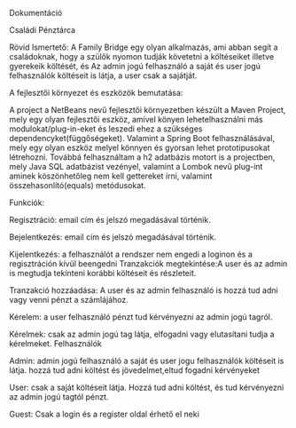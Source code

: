 Dokumentáció

Családi Pénztárca

Rövid Ismertető: A Family Bridge egy olyan alkalmazás, ami abban segít a családoknak, hogy a szülők nyomon tudják követetni a költéseiket illetve gyerekeik költését, és Az admin jogú felhasználó a saját és user jogú felhasználók költéseit is látja, a user csak a sajátját.

A fejlesztői környezet és eszközök bemutatása:

A project a NetBeans nevű fejlesztői környezetben készült a Maven Project, mely egy olyan fejlesztői eszköz, amivel könyen lehetelhasználni más modulokat/plug-in-eket és leszedi ehez a szükséges dependencyket(függőségeket). Valamint a Spring Boot felhasználásával, mely egy olyan eszköz melyel könnyen és gyorsan lehet prototipusokat létrehozni. Továbbá felhasználtam a h2 adatbázis motort is a projectben, mely Java SQL adatbázist vezényel, valamint a Lombok nevű plug-int aminek köszönhetőleg nem kell gettereket írni, valamint összehasonlító(equals) metódusokat.

Funkciók:

Regisztráció:  email cím és jelszó megadásával történik.

Bejelentkezés:  email cím és jelszó megadásával történik.

Kijelentkezés: a felhasználót a rendszer nem engedi a loginon és a regisztráción kívül
		 beengedni
Tranzakciók megtekintése:A user és az admin is megtudja tekinteni korábbi költéseit és részleteit.

Tranzakció hozzáadása: A user és az admin felhasználó is hozzá tud adni vagy venni pénzt a számlájához.

Kérelem: a user felhasználó pénzt tud kérvényezni az admin jogú tagról.

Kérelmek: csak az admin jogú tag látja, elfogadni vagy elutasítani tudja a kérelmeket.
Felhasználók

Admin: admin jogú felhasználó a saját és user jogu felhasználók költéseit is látja. hozzá tud adni költést és jövedelmet,eltud 			fogadni kérvényeket

User: csak a saját költéseit látja. Hozzá tud adni költést, és tud kérvényezni az admin jogú tagtól pénzt.

Guest: Csak a login és a register oldal érhető el neki
